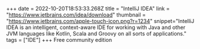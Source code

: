 +++
date = 2022-10-20T18:53:33.268Z
title = "IntelliJ IDEA"
link = "https://www.jetbrains.com/idea/download"
thumbnail = "https://www.jetbrains.com/apple-touch-icon.png?r=1234"
snippet="IntelliJ IDEA is an intelligent, context-aware IDE for working with Java and other JVM languages like Kotlin, Scala and Groovy on all sorts of applications."
tags = ["IDE"]
+++
Free community edition
